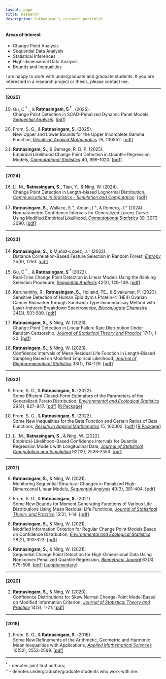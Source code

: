```yaml
---
layout: page
title: Research
description: Suthakaran's research portfolio
---
```


#### Areas of Interest

* Change Point Analysis
* Sequential Data Analysis
* Statistical Inferences
* High-dimensional Data Analysis
* Bounds and Inequalities

I am happy to work with undergraduate and graduate students. If you are interested in a research project or thesis, please contact me.

---


#### [2025]

19) Gu, C <sup> * </sup>., & <b>Ratnasingam, S <sup> * </sup></b>. (2025).  
   Change Point Detection in SCAD-Penalized Dynamic Panel Models, <i><a href="https://doi.org/10.1080/07474946.2025.2510372" target="_blank">Sequential Analysis</a></i>. [<a href="../assets/2025CGSR.pdf" target="_blank">pdf</a>]

18) From, S. G., & <b>Ratnasingam, S.</b> (2025).  
   New Upper and Lower Bounds for the Upper Incomplete Gamma Function, <i><a href="https://doi.org/10.1016/j.rinam.2025.100552" target="_blank">Results in Applied Mathematics</a></i> 25, 100552. [<a href="../assets/2025FSRINAM.pdf" target="_blank">pdf</a>]

17) <b>Ratnasingam, S.</b>, & Gamage, R. D. P. (2025).  
   Empirical Likelihood Change Point Detection in Quantile Regression Models, <i><a href="https://doi.org/10.1007/s00180-024-01526-w" target="_blank">Computational Statistics</a></i> 40, 999–1020. [<a href="../assets/2024SRRG.pdf" target="_blank">pdf</a>]



---


#### [2024]

16) Li, M., <b>Ratnasingam, S.</b>, Tian, Y., & Ning, W. (2024).  
   Change Point Detection in Length-biased Lognormal Distribution, <i><a href="https://doi.org/10.1080/03610918.2024.2386561" target="_blank">Communications in Statistics - Simulation and Computation</a></i>. [<a href="../assets/2024SRWN.pdf" target="_blank">pdf</a>]

15) <b>Ratnasingam, S.</b>, Wallace, S.<sup>+</sup>, Amani, I.<sup>+</sup>, & Romero, J.<sup>+</sup> (2024).  
   Nonparametric Confidence Intervals for Generalized Lorenz Curve Using Modified Empirical Likelihood, <i><a href="https://doi.org/10.1007/s00180-023-01431-8" target="_blank">Computational Statistics</a></i> 39, 3073–3090. [<a href="../assets/2023SRSIJ.pdf" target="_blank">pdf</a>]

---


#### [2023]

14) <b>Ratnasingam, S.</b>, & Muñoz-Lopez, J.<sup>+</sup> (2023).  
   Distance Correlation-Based Feature Selection in Random Forest, <i><a href="https://www.ncbi.nlm.nih.gov/pmc/articles/PMC10528294/" target="_blank">Entropy</a></i> 25(9), 1250. [<a href="../assets/2023SJEN.pdf" target="_blank">pdf</a>]

13) Gu, C<sup> * </sup>., & <b>Ratnasingam, S<sup> * </sup></b> (2023).  
   Real-Time Change Point Detection in Linear Models Using the Ranking Selection Procedure, <i><a href="https://doi.org/10.1080/07474946.2023.2187416" target="_blank">Sequential Analysis</a></i> 42(2), 129-149. [<a href="../assets/2023CGSR.pdf" target="_blank">pdf</a>]

12) Karunanithy, R., <b>Ratnasingam, S.</b>, Holland, TE., & Sivakumar, P. (2023).  
   Sensitive Detection of Human Epididymis Protein-4 (HE4) Ovarian Cancer Biomarker through Sandwich Type Immunoassay Method with Laser-Induced Breakdown Spectroscopy, <i><a href="https://doi.org/10.1021/acs.bioconjchem.2c00551" target="_blank">Bioconjugate Chemistry</a></i> 34(3), 501–509. [<a href="../assets/2023RKSU.pdf" target="_blank">pdf</a>]

11) <b>Ratnasingam, S.</b>, & Ning, W. (2023).  
   Change Point Detection in Linear Failure Rate Distribution Under Random Censorship, <i><a href="https://doi.org/10.1007/s42519-022-00309-0" target="_blank">Journal of Statistical Theory and Practice</a></i> 17(1), 1-22. [<a href="../assets/2023SWJSTP.pdf" target="_blank">pdf</a>]

10) <b>Ratnasingam, S.</b>, & Ning, W. (2023).  
    Confidence Intervals of Mean Residual Life Function in Length-Biased Sampling Based on Modified Empirical Likelihood, <i><a href="https://doi.org/10.1080/10543406.2022.2089157" target="_blank">Journal of Biopharmaceutical Statistics</a></i> 33(1), 114-129. [<a href="../assets/2023SWJBPS.pdf" target="_blank">pdf</a>]

---



#### [2022]

9) From, S. G., & <b>Ratnasingam, S.</b> (2022).  
    Some Efficient Closed-Form Estimators of the Parameters of the Generalized Pareto Distribution, <i><a href="https://doi.org/10.1007/s10651-022-00548-1" target="_blank">Environmental and Ecological Statistics</a></i> 29(4), 827–847. [<a href="../assets/2022FSEES.pdf" target="_blank">pdf</a>] [<a href="https://github.com/suthakaranr/EfficientClosedGPD" target="_blank">R Package</a>]

8) From, S. G., & <b>Ratnasingam, S.</b> (2022).  
    Some New Inequalities for the Beta Function and Certain Ratios of Beta Functions, <i><a href="https://doi.org/10.1016/j.rinam.2022.100302" target="_blank">Results in Applied Mathematics</a></i> 15, 100302. [<a href="../assets/2022FSRINAM.pdf" target="_blank">pdf</a>] [<a href="https://github.com/suthakaranr/IneqBetaFun" target="_blank">R Package</a>]

7) Li, M., <b>Ratnasingam, S.</b>, & Ning, W. (2022).  
    Empirical-Likelihood-Based Confidence Intervals for Quantile Regression Models with Longitudinal Data, <i><a href="https://doi.org/10.1080/00949655.2022.2043322" target="_blank">Journal of Statistical Computation and Simulation</a></i> 92(12), 2536-2553. [<a href="../assets/2022ELJSCS.pdf" target="_blank">pdf</a>]

---



#### [2021]

6) <b>Ratnasingam, S.</b>, & Ning, W. (2021).  
    Monitoring Sequential Structural Changes in Penalized High-Dimensional Linear Models, <i><a href="https://doi.org/10.1080/07474946.2021.1940500" target="_blank">Sequential Analysis</a></i> 40(3), 381-404. [<a href="../assets/2021SWSA.pdf" target="_blank">pdf</a>]

5) From, S. G., & <b>Ratnasingam, S.</b> (2021).  
    Some New Bounds for Moment Generating Functions of Various Life Distributions Using Mean Residual Life Functions, <i><a href="https://doi.org/10.1007/s42519-021-00176-1" target="_blank">Journal of Statistical Theory and Practice</a></i> 15(2), 1-14. [<a href="../assets/2021FSJSPT.pdf" target="_blank">pdf</a>]

4) <b>Ratnasingam, S.</b>, & Ning, W. (2021).  
    Modified Information Criterion for Regular Change Point Models Based on Confidence Distribution, <i><a href="https://doi.org/10.1007/s10651-021-00485-5" target="_blank">Environmental and Ecological Statistics</a></i> 28(2), 303-322. [<a href="../assets/2021SWEES.pdf" target="_blank">pdf</a>]

3) <b>Ratnasingam, S.</b>, & Ning, W. (2021).  
    Sequential Change Point Detection for High-Dimensional Data Using Nonconvex Penalized Quantile Regression, <i><a href="https://doi.org/10.1002/bimj.202000078" target="_blank">Biometrical Journal</a></i> 63(3), 575-598. [<a href="../assets/2020SWBJ.pdf" target="_blank">pdf</a>] [<a href="https://onlinelibrary.wiley.com/action/downloadSupplement?doi=10.1002%2Fbimj.202000078&file=bimj2203-sup-0002-SuppMat.pdf" target="_blank">supplementary</a>]

---


#### [2020]

2) <b>Ratnasingam, S.</b>, & Ning, W. (2020).  
    Confidence Distributions for Skew Normal Change-Point Model Based on Modified Information Criterion, <i><a href="https://doi.org/10.1007/s42519-020-00108-5" target="_blank">Journal of Statistical Theory and Practice</a></i> 14(3), 1-21. [<a href="../assets/2020SWJSPT.pdf" target="_blank">pdf</a>]


---


#### [2016]

1) From, S. G., & <b>Ratnasingam, S.</b> (2016).  
    Some New Refinements of the Arithmetic, Geometric and Harmonic Mean Inequalities with Applications, <i><a href="http://dx.doi.org/10.12988/ams.2016.66191" target="_blank">Applied Mathematical Sciences</a></i> 10(52), 2553-2569. [<a href="../assets/2016FSAMS.pdf" target="_blank">pdf</a>]

---

<sup>*</sup> - denotes joint first authors; <br>
<sup>+</sup> - denotes undergraduate/graduate students who work with me.
